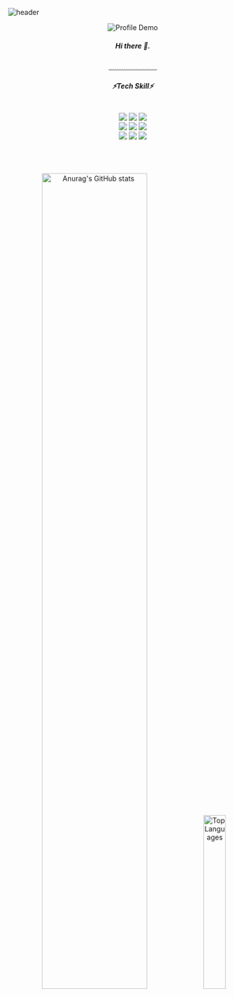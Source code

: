 


![header](https://capsule-render.vercel.app/api?type=waving&&color=gradient&height=120&section=header&fontSize=100)

<div align = "center">

  ![Profile Demo](https://tech-orbit.wontory.dev/api?title=oals&tech=Spring%20Boot,Flutter&size=300)
 
  <h5>
   Hi there 👋.<br/>

  </h5>
  
  ﹏﹏﹏﹏﹏﹏﹏
  <br/>
 
 <h5>⚡Tech Skill⚡</h5>
 <br/>
  
 <img src="https://img.shields.io/badge/Flutter-02569B?style=flat-square&logo=flutter&logoColor=white"/>
 
 <img src="https://img.shields.io/badge/Spring Boot-6DB33F?style=flat-square&logo=Spring&logoColor=white"/>
 <img src="https://img.shields.io/badge/java-007396?style=flat-square&logo=Java&logoColor=white"/>
  <br/>
 <img src="https://img.shields.io/badge/angular.js-DD0031?style=flat-square&logo=angular&logoColor=white"/>
 
 
 <img src="https://img.shields.io/badge/MariaDB-003545?style=flat-square&logo=mariaDB&logoColor=white"/>
 <img src="https://img.shields.io/badge/MySQL-4479A1?style=flat-square&logo=MySQL&logoColor=white"/>
  <br/>
 <img src="https://img.shields.io/badge/Bootstrapap-7952B3?style=flat-square&logo=bootstrap&logoColor=white"/>
 
 <img src="https://img.shields.io/badge/Visual%20Studio%20Code-007ACC?style=flat-square&logo=VisualStudioCode&logoColor=white"/>
 <img src="https://img.shields.io/badge/IntelliJ-004088?style=flat-square&logo=IntelliJ%20IDEA&logoColor=white"/>
 

<br/>
<br/>
<br/>
<br/>

<p align="center">
  <img src="https://github-readme-stats.vercel.app/api?username=oals" alt="Anurag's GitHub stats" width="65%"  />
  <img src="https://github-readme-stats.vercel.app/api/top-langs/?username=oals" alt="Top Languages" width="30%" />
</p>




</div>


<!--
**oals/oals** is a ✨ _special_ ✨ repository because its `README.md` (this file) appears on your GitHub profile.

Here are some ideas to get you started:

- 🔭 I’m currently working on ...
- 🌱 I’m currently learning ...
- 👯 I’m looking to collaborate on ...
- 🤔 I’m looking for help with ...
- 💬 Ask me about ...
- 📫 How to reach me: ...
- 😄 Pronouns: ...
- ⚡ Fun fact: ...
-->
